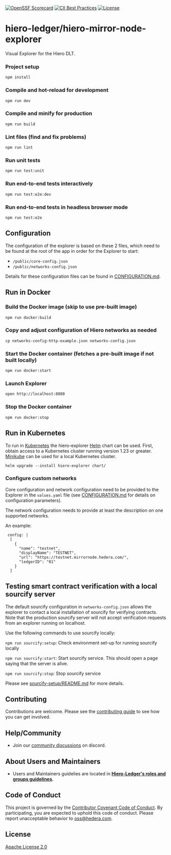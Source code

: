 [![OpenSSF Scorecard](https://api.scorecard.dev/projects/github.com/hiero-ledger/hiero-mirror-node-explorer/badge)](https://api.scorecard.dev/projects/github.com/hiero-ledger/hiero-mirror-node-explorer)
[![CII Best Practices](https://bestpractices.coreinfrastructure.org/projects/10697/badge)](https://bestpractices.coreinfrastructure.org/projects/10697)
[![License](https://img.shields.io/badge/License-Apache%202.0-blue.svg)](https://opensource.org/licenses/Apache-2.0)

# hiero-ledger/hiero-mirror-node-explorer

Visual Explorer for the Hiero DLT.

### Project setup
`npm install`

### Compile and hot-reload for development
`npm run dev`

### Compile and minify for production
`npm run build`

### Lint files (find and fix problems)
`npm run lint`

### Run unit tests
`npm run test:unit`

### Run end-to-end tests interactively
`npm run test:e2e:dev`

### Run end-to-end tests in headless browser mode
`npm run test:e2e`

## Configuration

The configuration of the explorer is based on these 2 files, which need to be found at the root of the app in order for the
Explorer to start:
- `/public/core-config.json`
- `/public/networks-config.json`

Details for these configuration files can be found in [CONFIGURATION.md](https://github.com/hashgraph/hedera-mirror-node-explorer/blob/main/CONFIGURATION.md).

## Run in Docker

### Build the Docker image (skip to use pre-built image)
`npm run docker:build`

### Copy and adjust configuration of Hiero networks as needed
`cp networks-config-http-example.json networks-config.json`

### Start the Docker container (fetches a pre-built image if not built locally)
`npm run docker:start`

### Launch Explorer
`open http://localhost:8080`

### Stop the Docker container
`npm run docker:stop`


## Run in Kubernetes

To run in [Kubernetes](https://kubernetes.io) the hiero-explorer [Helm](https://helm.sh) chart can be used. First,
obtain access to a Kubernetes cluster running version 1.23 or greater. [Minikube](https://minikube.sigs.k8s.io/docs/)
can be used for a local Kubernetes cluster.

`helm upgrade --install hiero-explorer chart/`

### Configure custom networks 

Core configuration and network configuration need to be provided to the Explorer in the `values.yaml` file 
(see [CONFIGURATION.md](https://github.com/hashgraph/hedera-mirror-node-explorer/blob/main/CONFIGURATION.md) for details on configuration parameters).

The network configuration needs to provide at least the description on one supported networks.

An example:
```
 config: |
  [
    {
      "name": "testnet",
      "displayName": "TESTNET",
      "url": "https://testnet.mirrornode.hedera.com/",
      "ledgerID": "01"
    }
  ]
```

## Testing smart contract verification with a local sourcify server

The default sourcify configuration in `networks-config.json` allows the explorer to contact a local installation of sourcify for verifying contracts.
Note that the production sourcify server will not accept verification requests from an explorer running on localhost.

Use the following commands to use sourcify locally:

`npm run sourcify:setup`: Check environment set-up for running sourcify locally

`npm run sourcify:start`: Start sourcify service. This should open a page saying that the server is alive.

`npm run sourcify:stop`: Stop sourcify service

Please see
[sourcify-setup/README.md](https://github.com/hashgraph/hedera-mirror-node-explorer/blob/main/sourcify-setup/README.md) for more details. 

## Contributing

Contributions are welcome. Please see the
[contributing guide](https://github.com/hashgraph/.github/blob/main/CONTRIBUTING.md)
to see how you can get involved.

## Help/Community

- Join our [community discussions](https://discord.lfdecentralizedtrust.org/) on discord.

## About Users and Maintainers

- Users and Maintainers guidelies are located in **[Hiero-Ledger's roles and groups guidelines](https://github.com/hiero-ledger/governance/blob/main/roles-and-groups.md#maintainers).**

## Code of Conduct

This project is governed by the
[Contributor Covenant Code of Conduct](https://github.com/hashgraph/.github/blob/main/CODE_OF_CONDUCT.md). By
participating, you are expected to uphold this code of conduct. Please report unacceptable behavior
to [oss@hedera.com](mailto:oss@hedera.com).

## License

[Apache License 2.0](LICENSE)
